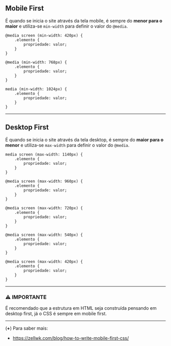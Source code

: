 ## Mobile First
É quando se inicia o site através da tela mobile, é sempre do **menor para o maior** e utiliza-se ``min-width`` para definir o valor do ``@media``.


```
@media screen (min-width: 420px) {
    .elemento {
        propriedade: valor;
    }
}

@media (min-width: 768px) {
    .elemento {
        propriedade: valor;
    }
}

media (min-width: 1024px) {
    .elemento {
        propriedade: valor;
    }
}

```

----- 

## Desktop First 
É quando se inicia o site através da tela desktop, é sempre do **maior para o menor** e utiliza-se ``max-width`` para definir o valor do ``@media``. 

```
media screen (max-width: 1140px) {
    .elemento {
        propriedade: valor;
    }
}

@media screen (max-width: 960px) {
    .elemento {
        propriedade: valor;
    }
}

@media screen (max-width: 720px) {
    .elemento {
        propriedade: valor;
    }
}

@media screen (max-width: 540px) {
    .elemento {
        propriedade: valor;
    }
}

@media screen (max-width: 420px) { 
    .elemento {
        propriedade: valor;
    }
}
```

-----

### :warning: IMPORTANTE
É recomendado que a estrutura em HTML seja construída pensando em desktop first, já o CSS é sempre em mobile first. 


-----

(**+**) Para saber mais: 
- https://zellwk.com/blog/how-to-write-mobile-first-css/